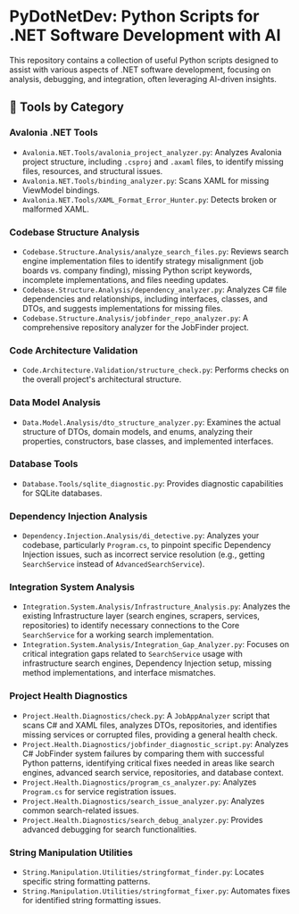 # PyDotNetDev: Python Scripts for .NET Software Development with AI

This repository contains a collection of useful Python scripts designed to assist with various aspects of .NET software development, focusing on analysis, debugging, and integration, often leveraging AI-driven insights.

## 🔧 Tools by Category

### Avalonia .NET Tools
- `Avalonia.NET.Tools/avalonia_project_analyzer.py`: Analyzes Avalonia project structure, including `.csproj` and `.axaml` files, to identify missing files, resources, and structural issues.
- `Avalonia.NET.Tools/binding_analyzer.py`: Scans XAML for missing ViewModel bindings.
- `Avalonia.NET.Tools/XAML_Format_Error_Hunter.py`: Detects broken or malformed XAML.

### Codebase Structure Analysis
- `Codebase.Structure.Analysis/analyze_search_files.py`: Reviews search engine implementation files to identify strategy misalignment (job boards vs. company finding), missing Python script keywords, incomplete implementations, and files needing updates.
- `Codebase.Structure.Analysis/dependency_analyzer.py`: Analyzes C# file dependencies and relationships, including interfaces, classes, and DTOs, and suggests implementations for missing files.
- `Codebase.Structure.Analysis/jobfinder_repo_analyzer.py`: A comprehensive repository analyzer for the JobFinder project.

### Code Architecture Validation
- `Code.Architecture.Validation/structure_check.py`: Performs checks on the overall project's architectural structure.

### Data Model Analysis
- `Data.Model.Analysis/dto_structure_analyzer.py`: Examines the actual structure of DTOs, domain models, and enums, analyzing their properties, constructors, base classes, and implemented interfaces.

### Database Tools
- `Database.Tools/sqlite_diagnostic.py`: Provides diagnostic capabilities for SQLite databases.

### Dependency Injection Analysis
- `Dependency.Injection.Analysis/di_detective.py`: Analyzes your codebase, particularly `Program.cs`, to pinpoint specific Dependency Injection issues, such as incorrect service resolution (e.g., getting `SearchService` instead of `AdvancedSearchService`).

### Integration System Analysis
- `Integration.System.Analysis/Infrastructure_Analysis.py`: Analyzes the existing Infrastructure layer (search engines, scrapers, services, repositories) to identify necessary connections to the Core `SearchService` for a working search implementation.
- `Integration.System.Analysis/Integration_Gap_Analyzer.py`: Focuses on critical integration gaps related to `SearchService` usage with infrastructure search engines, Dependency Injection setup, missing method implementations, and interface mismatches.

### Project Health Diagnostics
- `Project.Health.Diagnostics/check.py`: A `JobAppAnalyzer` script that scans C# and XAML files, analyzes DTOs, repositories, and identifies missing services or corrupted files, providing a general health check.
- `Project.Health.Diagnostics/jobfinder_diagnostic_script.py`: Analyzes C# JobFinder system failures by comparing them with successful Python patterns, identifying critical fixes needed in areas like search engines, advanced search service, repositories, and database context.
- `Project.Health.Diagnostics/program_cs_analyzer.py`: Analyzes `Program.cs` for service registration issues.
- `Project.Health.Diagnostics/search_issue_analyzer.py`: Analyzes common search-related issues.
- `Project.Health.Diagnostics/search_debug_analyzer.py`: Provides advanced debugging for search functionalities.

### String Manipulation Utilities
- `String.Manipulation.Utilities/stringformat_finder.py`: Locates specific string formatting patterns.
- `String.Manipulation.Utilities/stringformat_fixer.py`: Automates fixes for identified string formatting issues.
